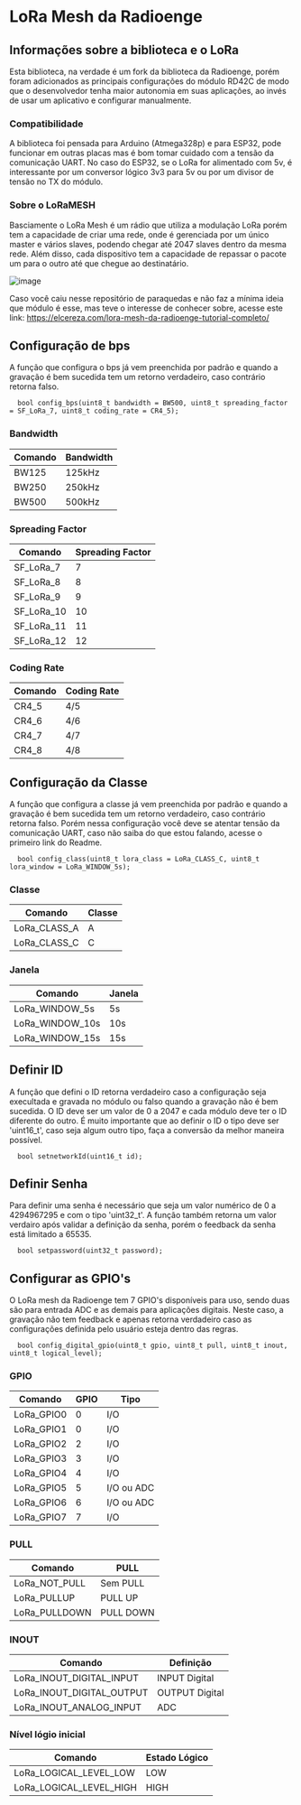 <h1>LoRa Mesh da Radioenge</h1>

<h2>Informações sobre a biblioteca e o LoRa</h2>
Esta biblioteca, na verdade é um fork da biblioteca da Radioenge, porém foram adicionados as principais configurações do módulo RD42C de modo que o desenvolvedor tenha maior autonomia em suas aplicações, ao invés de usar um aplicativo e configurar manualmente.

<h3>Compatibilidade</h3>
  A biblioteca foi pensada para Arduino (Atmega328p) e para ESP32, pode funcionar em outras placas mas é bom tomar cuidado com a tensão da comunicação UART. No caso do ESP32, se o LoRa for alimentado com 5v, é interessante por um conversor lógico 3v3 para 5v ou por um divisor de tensão no TX do módulo. 
  
 <h3>Sobre o LoRaMESH</h3>
  Basciamente o LoRa Mesh é um rádio que utiliza a modulação LoRa porém tem a capacidade de criar uma rede, onde é gerenciada por um único master e vários slaves, podendo chegar até 2047 slaves dentro da mesma rede. Além disso, cada dispositivo tem a capacidade de repassar o pacote um para o outro até que chegue ao destinatário. 

 ![image](https://user-images.githubusercontent.com/48143369/185754123-cf9b3af5-5cf3-4cfe-8187-9e5ab3dab450.png)

  Caso você caiu nesse repositório de paraquedas e não faz a mínima ideia que módulo é esse, mas teve o interesse de conhecer sobre, acesse este link: https://elcereza.com/lora-mesh-da-radioenge-tutorial-completo/

<h2>Configuração de bps</h2>
  A função que configura o bps já vem preenchida por padrão e quando a gravação é bem sucedida tem um retorno verdadeiro, caso contrário retorna falso.
  
```
  bool config_bps(uint8_t bandwidth = BW500, uint8_t spreading_factor = SF_LoRa_7, uint8_t coding_rate = CR4_5);
```

<h3>Bandwidth</h3>

| Comando | Bandwidth |
|---------|-----------|
|  BW125  |  125kHz   |
|  BW250  |  250kHz   |
|  BW500  |  500kHz   |

<h3>Spreading Factor</h3>

|   Comando   | Spreading Factor |
|-------------|------------------|
|  SF_LoRa_7  |        7         |
|  SF_LoRa_8  |        8         |
|  SF_LoRa_9  |        9         |
|  SF_LoRa_10  |        10         |
|  SF_LoRa_11  |        11         |
|  SF_LoRa_12  |        12         |

<h3>Coding Rate</h3>

| Comando | Coding Rate |
|---------|-------------|
|  CR4_5  |  4/5        |
|  CR4_6  |  4/6        |
|  CR4_7  |  4/7        |
|  CR4_8  |  4/8        |


<h2>Configuração da Classe</h2>
  A função que configura a classe já vem preenchida por padrão e quando a gravação é bem sucedida tem um retorno verdadeiro, caso contrário retorna falso. Porém nessa configuração você deve se atentar tensão da comunicação UART, caso não saiba do que estou falando, acesse o primeiro link do Readme.
  
```
  bool config_class(uint8_t lora_class = LoRa_CLASS_C, uint8_t lora_window = LoRa_WINDOW_5s);
```

<h3>Classe</h3>

| Comando       | Classe |
|---------------|--------|
|  LoRa_CLASS_A |    A   |
|  LoRa_CLASS_C |    C   |

<h3>Janela</h3>

| Comando       | Janela |
|---------------|--------|
|  LoRa_WINDOW_5s |    5s   |
|  LoRa_WINDOW_10s |    10s   |
|  LoRa_WINDOW_15s |    15s  |

<h2>Definir ID</h2>
  A função que defini o ID retorna verdadeiro caso a configuração seja execultada e gravada no módulo ou falso quando a gravação não é bem sucedida. O ID deve ser um valor de 0 a 2047 e cada módulo deve ter o ID diferente do outro. É muito importante que ao definir o ID o tipo deve ser 'uint16_t', caso seja algum outro tipo, faça a conversão da melhor maneira possível.
  
```
  bool setnetworkId(uint16_t id);
```

<h2>Definir Senha</h2>
   Para definir uma senha é necessário que seja um valor numérico de 0 a 4294967295 e com o tipo 'uint32_t'. A função também retorna um valor verdairo após validar a definição da senha, porém o feedback da senha está limitado a 65535.
   
```
  bool setpassword(uint32_t password);
```

<h2>Configurar as GPIO's</h2>
  O LoRa mesh da Radioenge tem 7 GPIO's disponíveis para uso, sendo duas são para entrada ADC e as demais para aplicações digitais. Neste caso, a gravação não tem feedback e apenas retorna verdadeiro caso as configurações definida pelo usuário esteja dentro das regras. 
  
```
  bool config_digital_gpio(uint8_t gpio, uint8_t pull, uint8_t inout, uint8_t logical_level);
```

<h3>GPIO</h3>

| Comando       | GPIO |  Tipo   |
|---------------|--------|---------|
|  LoRa_GPIO0 |    0   | I/O        |
|  LoRa_GPIO1 |    0   | I/O        |
|  LoRa_GPIO2 |    2   | I/O        |
|  LoRa_GPIO3 |    3   | I/O        |
|  LoRa_GPIO4 |    4   | I/O        |
|  LoRa_GPIO5 |    5   | I/O  ou ADC      |
|  LoRa_GPIO6 |    6   | I/O  ou ADC      |
|  LoRa_GPIO7 |    7   | I/O        |

<h3>PULL</h3>

| Comando       | PULL |
|---------------|--------|
|  LoRa_NOT_PULL |   Sem PULL  |
|   LoRa_PULLUP |   PULL UP   |
|   LoRa_PULLDOWN |   PULL DOWN   |

<h3>INOUT</h3>

| Comando       | Definição |
|---------------|--------|
|  LoRa_INOUT_DIGITAL_INPUT |   INPUT Digital  |
|   LoRa_INOUT_DIGITAL_OUTPUT |   OUTPUT Digital  |
|   LoRa_INOUT_ANALOG_INPUT |   ADC   |

<h3>Nível lógio inicial</h3> 

| Comando       | Estado Lógico |
|---------------|--------|
|  LoRa_LOGICAL_LEVEL_LOW |   LOW  |
|   LoRa_LOGICAL_LEVEL_HIGH |   HIGH  |





  


  
  
